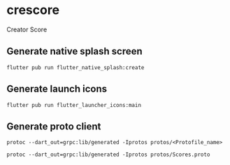 # crescore

Creator Score

## Generate native splash screen
```
flutter pub run flutter_native_splash:create
```

## Generate launch icons
```
flutter pub run flutter_launcher_icons:main
```

## Generate proto client
```
protoc --dart_out=grpc:lib/generated -Iprotos protos/<Protofile_name>

protoc --dart_out=grpc:lib/generated -Iprotos protos/Scores.proto
```